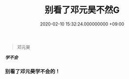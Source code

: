 ﻿---
layout: post
title: 别看了邓元昊不然G
date: 2020-02-10 15:32:24.000000000 +09:00
---

>邓元昊

>
***学不会***

### 别看了邓元昊学不会的！

<img src="https://github.com/cqjackeylove/cqjackeylove.github.io/blob/master/assets/images/11.jpg" alt="">
